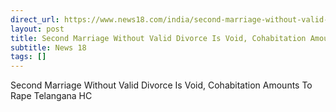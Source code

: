 ```yaml
---
direct_url: https://www.news18.com/india/second-marriage-without-valid-divorce-is-void-cohabitation-amounts-to-rape-telangana-hc-9281503.html
layout: post
title: Second Marriage Without Valid Divorce Is Void, Cohabitation Amounts To Rape  Telangana HC
subtitle: News 18
tags: []
---
```


Second Marriage Without Valid Divorce Is Void, Cohabitation Amounts To Rape  Telangana HC

